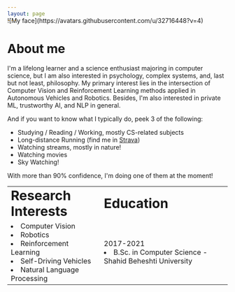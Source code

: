 ```yaml
---
layout: page
---
```


<span style="display:block; margin-top:-30px;">
![My face](https://avatars.githubusercontent.com/u/32716448?v=4)
</span>


# About me
I'm a lifelong learner and a science enthusiast majoring in computer science, but I am also interested in psychology, complex systems, and, last but not least, philosophy. My primary interest lies in the intersection of Computer Vision and Reinforcement Learning methods applied in Autonomous Vehicles and Robotics. Besides, I'm also interested in private ML, trustworthy AI, and NLP in general.

And if you want to know what I typically do, peek 3 of the following:

- Studying / Reading / Working, mostly CS-related subjects
- Long-distance Running (find me in [Strava](https://www.strava.com/athletes/69027970))
- Watching streams, mostly in nature!
- Watching movies
- Sky Watching!

With more than 90% confidence, I'm doing one of them at the moment!


<table border="0" style="border-collapse: collapse; width: 100%;">
 <tr>
    <td><b style="font-size:30px">Research Interests</b></td>
    <td><b style="font-size:30px">Education</b></td>
 </tr>
 <tr>
    <td>
    <li>
        Computer Vision
    </li>
    <li>
        Robotics
    </li>
    <li>
        Reinforcement Learning
    </li>
    <li>
        Self-Driving Vehicles
    </li>
    <li>
        Natural Language Processing
    </li>
    </td>
    <td>
    2017-2021
    <li>
        B.Sc. in Computer Science - Shahid Beheshti University
    </li>
    </td>
 </tr>
</table>